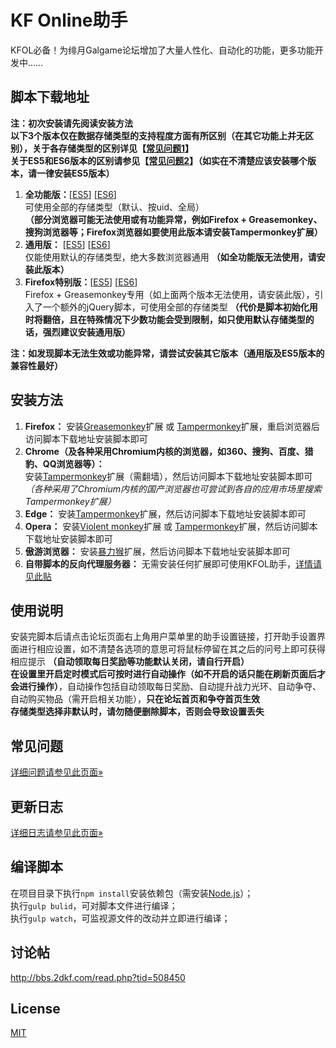 # KF Online助手
KFOL必备！为绯月Galgame论坛增加了大量人性化、自动化的功能，更多功能开发中……

## 脚本下载地址
__注：初次安装请先阅读安装方法__  
__以下3个版本仅在数据存储类型的支持程度方面有所区别（在其它功能上并无区别），关于各存储类型的区别详见【[常见问题1](https://gitee.com/miaolapd/KF_Online_Assistant/wikis/%E5%B8%B8%E8%A7%81%E9%97%AE%E9%A2%98#1)】__  
__关于ES5和ES6版本的区别请参见【[常见问题2](https://gitee.com/miaolapd/KF_Online_Assistant/wikis/%E5%B8%B8%E8%A7%81%E9%97%AE%E9%A2%98#2)】（如实在不清楚应该安装哪个版本，请一律安装ES5版本）__  
1. __全功能版：__[[ES5](https://gitee.com/miaolapd/KF_Online_Assistant/raw/master/dist/es5/Full.user.js)] [[ES6](https://gitee.com/miaolapd/KF_Online_Assistant/raw/master/dist/es6/Full.user.js)]  
可使用全部的存储类型（默认、按uid、全局）  
__（部分浏览器可能无法使用或有功能异常，例如Firefox + Greasemonkey、搜狗浏览器等；Firefox浏览器如要使用此版本请安装Tampermonkey扩展）__  
2. __通用版：__ [[ES5](https://gitee.com/miaolapd/KF_Online_Assistant/raw/master/dist/es5/Common.user.js)] [[ES6](https://gitee.com/miaolapd/KF_Online_Assistant/raw/master/dist/es6/Common.user.js)]  
仅能使用默认的存储类型，绝大多数浏览器通用 __（如全功能版无法使用，请安装此版本）__  
3. __Firefox特别版：__[[ES5](https://gitee.com/miaolapd/KF_Online_Assistant/raw/master/dist/es5/ForFirefox.user.js)] [[ES6](https://gitee.com/miaolapd/KF_Online_Assistant/raw/master/dist/es6/ForFirefox.user.js)]  
Firefox + Greasemonkey专用（如上面两个版本无法使用，请安装此版），引入了一个额外的jQuery脚本，可使用全部的存储类型 __（代价是脚本初始化用时将翻倍，且在特殊情况下少数功能会受到限制，如只使用默认存储类型的话，强烈建议安装通用版）__

__注：如发现脚本无法生效或功能异常，请尝试安装其它版本（通用版及ES5版本的兼容性最好）__

## 安装方法
1. __Firefox：__ 安装[Greasemonkey](https://addons.mozilla.org/firefox/addon/greasemonkey/)扩展 或 [Tampermonkey](https://addons.mozilla.org/firefox/addon/tampermonkey/)扩展，重启浏览器后访问脚本下载地址安装脚本即可
2. __Chrome（及各种采用Chromium内核的浏览器，如360、搜狗、百度、猎豹、QQ浏览器等）：__  
安装[Tampermonkey](https://chrome.google.com/webstore/detail/tampermonkey/dhdgffkkebhmkfjojejmpbldmpobfkfo)扩展（需翻墙），然后访问脚本下载地址安装脚本即可  
_（各种采用了Chromium内核的国产浏览器也可尝试到各自的应用市场里搜索Tampermonkey扩展）_
3. __Edge：__ 安装[Tampermonkey](https://www.microsoft.com/store/apps/9nblggh5162s)扩展，然后访问脚本下载地址安装脚本即可
4. __Opera：__ 安装[Violent monkey](https://addons.opera.com/extensions/details/violent-monkey/)扩展 或 [Tampermonkey](https://addons.opera.com/extensions/details/tampermonkey-beta/)扩展，然后访问脚本下载地址安装脚本即可
5. __傲游浏览器：__ 安装[暴力猴](http://extension.maxthon.cn/detail/index.php?view_id=1680)扩展，然后访问脚本下载地址安装脚本即可
6. __自带脚本的反向代理服务器：__ 无需安装任何扩展即可使用KFOL助手，[详情请见此贴](http://bbs.2dkf.com/read.php?tid=540148)

## 使用说明
安装完脚本后请点击论坛页面右上角用户菜单里的助手设置链接，打开助手设置界面进行相应设置，如不清楚各选项的意思可将鼠标停留在其之后的问号上即可获得相应提示 __（自动领取每日奖励等功能默认关闭，请自行开启）__  
__在设置里开启定时模式后可按时进行自动操作（如不开启的话只能在刷新页面后才会进行操作）__，自动操作包括自动领取每日奖励、自动提升战力光环、自动争夺、自动购买物品（需开启相关功能），__只在论坛首页和争夺首页生效__  
__存储类型选择非默认时，请勿随便删除脚本，否则会导致设置丢失__

## 常见问题
[详细问题请参见此页面&raquo;](https://gitee.com/miaolapd/KF_Online_Assistant/wikis/%E5%B8%B8%E8%A7%81%E9%97%AE%E9%A2%98)

## 更新日志
[详细日志请参见此页面&raquo;](https://gitee.com/miaolapd/KF_Online_Assistant/wikis/%E6%9B%B4%E6%96%B0%E6%97%A5%E5%BF%97)

## 编译脚本
在项目目录下执行`npm install`安装依赖包（需安装[Node.js](https://nodejs.org/)）；  
执行`gulp bulid`，可对脚本文件进行编译；  
执行`gulp watch`，可监视源文件的改动并立即进行编译；

## 讨论帖
http://bbs.2dkf.com/read.php?tid=508450

## License
[MIT](http://opensource.org/licenses/MIT)
